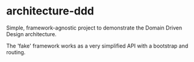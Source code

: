 # architecture-ddd
Simple, framework-agnostic project to demonstrate the Domain Driven Design architecture. 

The 'fake' framework works as a very simplified API with a bootstrap and routing.
